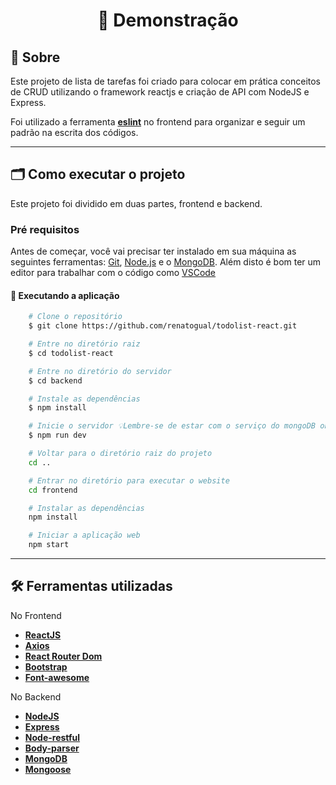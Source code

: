 <h1 align="center"> 🚀 Demonstração </h1>

## 🔖 Sobre

Este projeto de lista de tarefas foi criado para colocar em prática conceitos de CRUD
utilizando o framework reactjs e criação de API com NodeJS e Express.

Foi utilizado a ferramenta **[eslint](https://eslint.org/)** no frontend para organizar
e seguir um padrão na escrita dos códigos.

---

## 🗂 Como executar o projeto

Este projeto foi dividido em duas partes, frontend e backend.

### Pré requisitos

Antes de começar, você vai precisar ter instalado em sua máquina as seguintes ferramentas:
[Git](https://git-scm.com), [Node.js](https://nodejs.org/en/) e o [MongoDB](https://www.mongodb.com/).
Além disto é bom ter um editor para trabalhar com o código como [VSCode](https://code.visualstudio.com/)

#### 🎲 Executando a aplicação

```bash
    # Clone o repositório
    $ git clone https://github.com/renatogual/todolist-react.git

    # Entre no diretório raiz
    $ cd todolist-react

    # Entre no diretório do servidor
    $ cd backend

    # Instale as dependências
    $ npm install

    # Inicie o servidor 💡Lembre-se de estar com o serviço do mongoDB online
    $ npm run dev

    # Voltar para o diretório raiz do projeto
    cd ..

    # Entrar no diretório para executar o website
    cd frontend

    # Instalar as dependências
    npm install

    # Iniciar a aplicação web
    npm start
```

---

## 🛠 Ferramentas utilizadas

No Frontend
- **[ReactJS](https://reactjs.org)**
- **[Axios](https://github.com/axios/axios)**
- **[React Router Dom](https://github.com/ReactTraining/react-router/tree/master/packages/react-router-dom)**
- **[Bootstrap](https://getbootstrap.com/docs/3.3/)**
- **[Font-awesome](https://fontawesome.com/)**

No Backend
- **[NodeJS](https://nodejs.org)**
- **[Express](https://expressjs.com/)**
- **[Node-restful](https://www.npmjs.com/package/node-restful)**
- **[Body-parser](https://www.npmjs.com/package/body-parser)**
- **[MongoDB](https://www.mongodb.com/)**
- **[Mongoose](https://mongoosejs.com/)**
